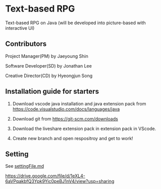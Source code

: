 # Text-based RPG

Text-based RPG on Java (will be developed into picture-based with interactive UI)

## Contributors
Project Manager(PM) by Jaeyoung Shin

Software Developer(SD) by Jonathan Lee

Creative Director(CD) by Hyeongjun Song

## Installation guide for starters
1. Download vscode java installation and java extension pack from <https://code.visualstudio.com/docs/languages/java>

2. Download git from <https://git-scm.com/downloads>

3. Download the liveshare extension pack in extension pack in VScode.

4. Create new branch and open respositroy and get to work!

## Setting
See [settingFile.md](settingFile.md)

https://drive.google.com/file/d/1eXL4-6aVPqakbfQ3Ypk9Yic0peBJ1nV4/view?usp=sharing
